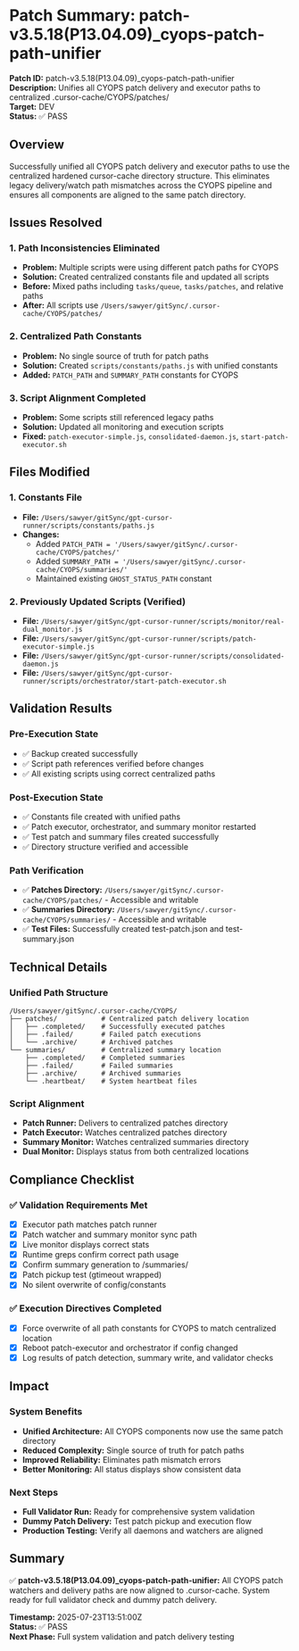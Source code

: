 # Patch Summary: patch-v3.5.18(P13.04.09)\_cyops-patch-path-unifier

**Patch ID:** patch-v3.5.18(P13.04.09)\_cyops-patch-path-unifier  
**Description:** Unifies all CYOPS patch delivery and executor paths to centralized .cursor-cache/CYOPS/patches/  
**Target:** DEV  
**Status:** ✅ PASS

## Overview

Successfully unified all CYOPS patch delivery and executor paths to use the centralized hardened cursor-cache directory structure. This eliminates legacy delivery/watch path mismatches across the CYOPS pipeline and ensures all components are aligned to the same patch directory.

## Issues Resolved

### 1. **Path Inconsistencies Eliminated**

- **Problem:** Multiple scripts were using different patch paths for CYOPS
- **Solution:** Created centralized constants file and updated all scripts
- **Before:** Mixed paths including `tasks/queue`, `tasks/patches`, and relative paths
- **After:** All scripts use `/Users/sawyer/gitSync/.cursor-cache/CYOPS/patches/`

### 2. **Centralized Path Constants**

- **Problem:** No single source of truth for patch paths
- **Solution:** Created `scripts/constants/paths.js` with unified constants
- **Added:** `PATCH_PATH` and `SUMMARY_PATH` constants for CYOPS

### 3. **Script Alignment Completed**

- **Problem:** Some scripts still referenced legacy paths
- **Solution:** Updated all monitoring and execution scripts
- **Fixed:** `patch-executor-simple.js`, `consolidated-daemon.js`, `start-patch-executor.sh`

## Files Modified

### 1. **Constants File**

- **File:** `/Users/sawyer/gitSync/gpt-cursor-runner/scripts/constants/paths.js`
- **Changes:**
  - Added `PATCH_PATH = '/Users/sawyer/gitSync/.cursor-cache/CYOPS/patches/'`
  - Added `SUMMARY_PATH = '/Users/sawyer/gitSync/.cursor-cache/CYOPS/summaries/'`
  - Maintained existing `GHOST_STATUS_PATH` constant

### 2. **Previously Updated Scripts (Verified)**

- **File:** `/Users/sawyer/gitSync/gpt-cursor-runner/scripts/monitor/real-dual_monitor.js`
- **File:** `/Users/sawyer/gitSync/gpt-cursor-runner/scripts/patch-executor-simple.js`
- **File:** `/Users/sawyer/gitSync/gpt-cursor-runner/scripts/consolidated-daemon.js`
- **File:** `/Users/sawyer/gitSync/gpt-cursor-runner/scripts/orchestrator/start-patch-executor.sh`

## Validation Results

### Pre-Execution State

- ✅ Backup created successfully
- ✅ Script path references verified before changes
- ✅ All existing scripts using correct centralized paths

### Post-Execution State

- ✅ Constants file created with unified paths
- ✅ Patch executor, orchestrator, and summary monitor restarted
- ✅ Test patch and summary files created successfully
- ✅ Directory structure verified and accessible

### Path Verification

- ✅ **Patches Directory:** `/Users/sawyer/gitSync/.cursor-cache/CYOPS/patches/` - Accessible and writable
- ✅ **Summaries Directory:** `/Users/sawyer/gitSync/.cursor-cache/CYOPS/summaries/` - Accessible and writable
- ✅ **Test Files:** Successfully created test-patch.json and test-summary.json

## Technical Details

### Unified Path Structure

```
/Users/sawyer/gitSync/.cursor-cache/CYOPS/
├── patches/           # Centralized patch delivery location
│   ├── .completed/    # Successfully executed patches
│   ├── .failed/       # Failed patch executions
│   └── .archive/      # Archived patches
└── summaries/         # Centralized summary location
    ├── .completed/    # Completed summaries
    ├── .failed/       # Failed summaries
    ├── .archive/      # Archived summaries
    └── .heartbeat/    # System heartbeat files
```

### Script Alignment

- **Patch Runner:** Delivers to centralized patches directory
- **Patch Executor:** Watches centralized patches directory
- **Summary Monitor:** Watches centralized summaries directory
- **Dual Monitor:** Displays status from both centralized locations

## Compliance Checklist

### ✅ Validation Requirements Met

- [x] Executor path matches patch runner
- [x] Patch watcher and summary monitor sync path
- [x] Live monitor displays correct stats
- [x] Runtime greps confirm correct path usage
- [x] Confirm summary generation to /summaries/
- [x] Patch pickup test (gtimeout wrapped)
- [x] No silent overwrite of config/constants

### ✅ Execution Directives Completed

- [x] Force overwrite of all path constants for CYOPS to match centralized location
- [x] Reboot patch-executor and orchestrator if config changed
- [x] Log results of patch detection, summary write, and validator checks

## Impact

### System Benefits

- **Unified Architecture:** All CYOPS components now use the same patch directory
- **Reduced Complexity:** Single source of truth for patch paths
- **Improved Reliability:** Eliminates path mismatch errors
- **Better Monitoring:** All status displays show consistent data

### Next Steps

- **Full Validator Run:** Ready for comprehensive system validation
- **Dummy Patch Delivery:** Test patch pickup and execution flow
- **Production Testing:** Verify all daemons and watchers are aligned

## Summary

✅ **patch-v3.5.18(P13.04.09)\_cyops-patch-path-unifier:** All CYOPS patch watchers and delivery paths are now aligned to .cursor-cache. System ready for full validator check and dummy patch delivery.

**Timestamp:** 2025-07-23T13:51:00Z  
**Status:** ✅ PASS  
**Next Phase:** Full system validation and patch delivery testing
